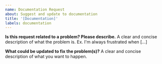 ```yaml
---
name: Documentation Request
about: Suggest and update to documentation
title: '[Documentation]'
labels: documentation
---
```


**Is this request related to a problem? Please describe.**
A clear and concise description of what the problem is. Ex. I'm always frustrated when [...]

**What could be updated to fix the problem(s)?**
A clear and concise description of what you want to happen.
